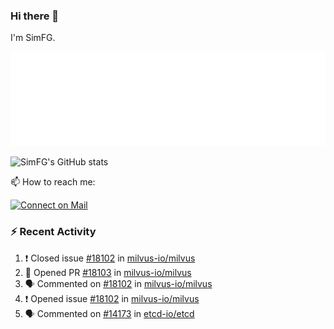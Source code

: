 ### Hi there 👋

I'm SimFG.

![Metrics](/metrics.plugin.followup.user.svg)

![SimFG's GitHub stats](https://github-readme-stats.vercel.app/api?username=SimFG&show_icons=true&theme=radical&count_private=true)

📫 How to reach me:

[![Connect on Mail](https://img.shields.io/badge/Ask%20me-anything-1abc9c.svg)](mailto:1142838399@qq.com)

### :zap: Recent Activity

<!--START_SECTION:activity-->
1. ❗️ Closed issue [#18102](https://github.com/milvus-io/milvus/issues/18102) in [milvus-io/milvus](https://github.com/milvus-io/milvus)
2. 💪 Opened PR [#18103](https://github.com/milvus-io/milvus/pull/18103) in [milvus-io/milvus](https://github.com/milvus-io/milvus)
3. 🗣 Commented on [#18102](https://github.com/milvus-io/milvus/issues/18102) in [milvus-io/milvus](https://github.com/milvus-io/milvus)
4. ❗️ Opened issue [#18102](https://github.com/milvus-io/milvus/issues/18102) in [milvus-io/milvus](https://github.com/milvus-io/milvus)
5. 🗣 Commented on [#14173](https://github.com/etcd-io/etcd/issues/14173) in [etcd-io/etcd](https://github.com/etcd-io/etcd)
<!--END_SECTION:activity-->

